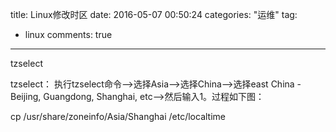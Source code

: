 title: Linux修改时区
date: 2016-05-07 00:50:24
categories: "运维"
tag: 
- linux
comments: true
---

tzselect 

tzselect：
执行tzselect命令-->选择Asia-->选择China-->选择east China - Beijing, Guangdong, Shanghai, etc-->然后输入1。过程如下图：

cp /usr/share/zoneinfo/Asia/Shanghai /etc/localtime
